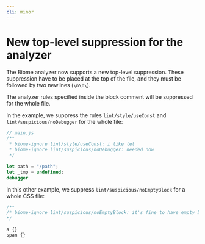 ```yaml
---
cli: minor
---
```


# New top-level suppression for the analyzer

The Biome analyzer now supports a new top-level suppression. These suppression have to be placed at the top of the file, and they must be followed by two newlines (`\n\n\`). 

The analyzer rules specified inside the block comment will be suppressed for the whole file.

In the example, we suppress the rules `lint/style/useConst` and `lint/suspicious/noDebugger` for the whole file:

```js
// main.js
/**
 * biome-ignore lint/style/useConst: i like let
 * biome-ignore lint/suspicious/noDebugger: needed now
 */

let path = "/path";
let _tmp = undefined;
debugger
```

In this other example, we suppress `lint/suspicious/noEmptyBlock` for a whole CSS file:

```css
/**
/* biome-ignore lint/suspicious/noEmptyBlock: it's fine to have empty blocks 
*/

a {}
span {}
```
